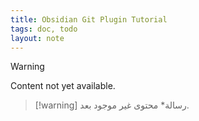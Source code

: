 ```yaml
---
title: Obsidian Git Plugin Tutorial
tags: doc, todo
layout: note 
---
```


> [!warning]
> Content not yet available.
> 

 >[!warning] رسالة*
> محتوى غير موجود بعد.
> 